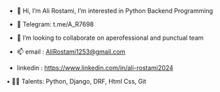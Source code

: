 - 👋 Hi, I’m Ali Rostami,
I’m interested in Python Backend Programming

- 👀 Telegram: t.me/A_R7698

- 💞️ I’m looking to collaborate on aperofessional and punctual team

- 📫 email : AliRostami1253@gmail.com

- linkedin : https://www.linkedin.com/in/ali-rostami2024

• 🧑‍💻 Talents: Python, Django, DRF, Html Css, Git
